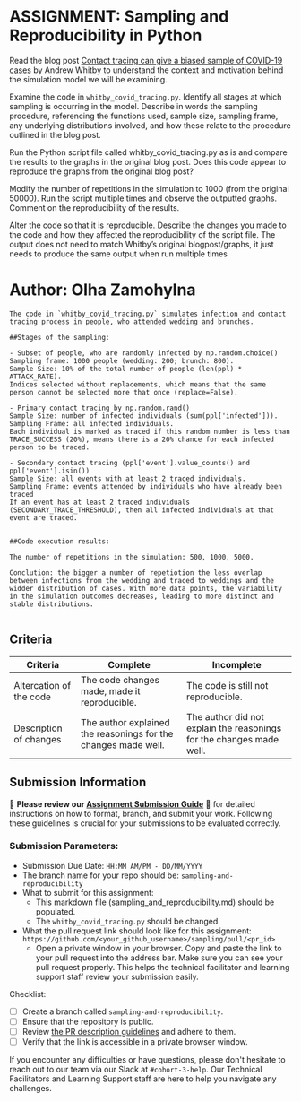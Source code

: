 # ASSIGNMENT: Sampling and Reproducibility in Python

Read the blog post [Contact tracing can give a biased sample of COVID-19 cases](https://andrewwhitby.com/2020/11/24/contact-tracing-biased/) by Andrew Whitby to understand the context and motivation behind the simulation model we will be examining.

Examine the code in `whitby_covid_tracing.py`. Identify all stages at which sampling is occurring in the model. Describe in words the sampling procedure, referencing the functions used, sample size, sampling frame, any underlying distributions involved, and how these relate to the procedure outlined in the blog post.

Run the Python script file called whitby_covid_tracing.py as is and compare the results to the graphs in the original blog post. Does this code appear to reproduce the graphs from the original blog post?

Modify the number of repetitions in the simulation to 1000 (from the original 50000). Run the script multiple times and observe the outputted graphs. Comment on the reproducibility of the results.

Alter the code so that it is reproducible. Describe the changes you made to the code and how they affected the reproducibility of the script file. The output does not need to match Whitby’s original blogpost/graphs, it just needs to produce the same output when run multiple times

# Author: Olha Zamohylna

```
The code in `whitby_covid_tracing.py` simulates infection and contact tracing process in people, who attended wedding and brunches.

##Stages of the sampling:

- Subset of people, who are randomly infected by np.random.choice()
Sampling frame: 1000 people (wedding: 200; brunch: 800).
Sample Size: 10% of the total number of people (len(ppl) * ATTACK_RATE).
Indices selected without replacements, which means that the same person cannot be selected more that once (replace=False).

- Primary contact tracing by np.random.rand()
Sample Size: number of infected individuals (sum(ppl['infected'])).
Sampling Frame: all infected individuals.
Each individual is marked as traced if this random number is less than TRACE_SUCCESS (20%), means there is a 20% chance for each infected person to be traced.

- Secondary contact tracing (ppl['event'].value_counts() and ppl['event'].isin())
Sample Size: all events with at least 2 traced individuals.
Sampling Frame: events attended by individuals who have already been traced
If an event has at least 2 traced individuals (SECONDARY_TRACE_THRESHOLD), then all infected individuals at that event are traced.


##Code execution results:

The number of repetitions in the simulation: 500, 1000, 5000.

Conclution: the bigger a number of repetiotion the less overlap between infections from the wedding and traced to weddings and the widder distribution of cases. With more data points, the variability in the simulation outcomes decreases, leading to more distinct and stable distributions.


```


## Criteria

|Criteria|Complete|Incomplete|
|--------|----|----|
|Altercation of the code|The code changes made, made it reproducible.|The code is still not reproducible.|
|Description of changes|The author explained the reasonings for the changes made well.|The author did not explain the reasonings for the changes made well.|

## Submission Information

🚨 **Please review our [Assignment Submission Guide](https://github.com/UofT-DSI/onboarding/blob/main/onboarding_documents/submissions.md)** 🚨 for detailed instructions on how to format, branch, and submit your work. Following these guidelines is crucial for your submissions to be evaluated correctly.

### Submission Parameters:
* Submission Due Date: `HH:MM AM/PM - DD/MM/YYYY`
* The branch name for your repo should be: `sampling-and-reproducibility`
* What to submit for this assignment:
    * This markdown file (sampling_and_reproducibility.md) should be populated.
    * The `whitby_covid_tracing.py` should be changed.
* What the pull request link should look like for this assignment: `https://github.com/<your_github_username>/sampling/pull/<pr_id>`
    * Open a private window in your browser. Copy and paste the link to your pull request into the address bar. Make sure you can see your pull request properly. This helps the technical facilitator and learning support staff review your submission easily.

Checklist:
- [ ] Create a branch called `sampling-and-reproducibility`.
- [ ] Ensure that the repository is public.
- [ ] Review [the PR description guidelines](https://github.com/UofT-DSI/onboarding/blob/main/onboarding_documents/submissions.md#guidelines-for-pull-request-descriptions) and adhere to them.
- [ ] Verify that the link is accessible in a private browser window.

If you encounter any difficulties or have questions, please don't hesitate to reach out to our team via our Slack at `#cohort-3-help`. Our Technical Facilitators and Learning Support staff are here to help you navigate any challenges.

